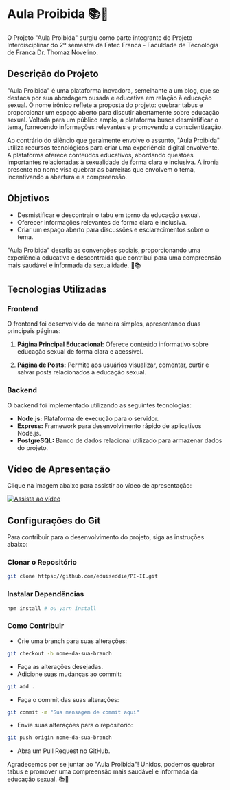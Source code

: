 # Aula Proibida 📚🔞

O Projeto "Aula Proibida" surgiu como parte integrante do Projeto Interdisciplinar do 2º semestre da Fatec Franca - Faculdade de Tecnologia de Franca Dr. Thomaz Novelino.

## Descrição do Projeto

"Aula Proibida" é uma plataforma inovadora, semelhante a um blog, que se destaca por sua abordagem ousada e educativa em relação à educação sexual. O nome irônico reflete a proposta do projeto: quebrar tabus e proporcionar um espaço aberto para discutir abertamente sobre educação sexual. Voltada para um público amplo, a plataforma busca desmistificar o tema, fornecendo informações relevantes e promovendo a conscientização.

Ao contrário do silêncio que geralmente envolve o assunto, "Aula Proibida" utiliza recursos tecnológicos para criar uma experiência digital envolvente. A plataforma oferece conteúdos educativos, abordando questões importantes relacionadas à sexualidade de forma clara e inclusiva. A ironia presente no nome visa quebrar as barreiras que envolvem o tema, incentivando a abertura e a compreensão.

## Objetivos

- Desmistificar e descontrair o tabu em torno da educação sexual.
- Oferecer informações relevantes de forma clara e inclusiva.
- Criar um espaço aberto para discussões e esclarecimentos sobre o tema.

"Aula Proibida" desafia as convenções sociais, proporcionando uma experiência educativa e descontraída que contribui para uma compreensão mais saudável e informada da sexualidade. 🔞📚

## Tecnologias Utilizadas
### Frontend

O frontend foi desenvolvido de maneira simples, apresentando duas principais páginas:

1. **Página Principal Educacional:** Oferece conteúdo informativo sobre educação sexual de forma clara e acessível.

2. **Página de Posts:** Permite aos usuários visualizar, comentar, curtir e salvar posts relacionados à educação sexual.

### Backend

O backend foi implementado utilizando as seguintes tecnologias:

- **Node.js:** Plataforma de execução para o servidor.
- **Express:** Framework para desenvolvimento rápido de aplicativos Node.js.
- **PostgreSQL:** Banco de dados relacional utilizado para armazenar dados do projeto.

## Vídeo de Apresentação
Clique na imagem abaixo para assistir ao vídeo de apresentação:

[![Assista ao vídeo](https://img.youtube.com/vi/xUzUBtag_Nc/maxresdefault.jpg)](https://youtu.be/xUzUBtag_Nc)

## Configurações do Git

Para contribuir para o desenvolvimento do projeto, siga as instruções abaixo:

### Clonar o Repositório

```bash
git clone https://github.com/eduiseddie/PI-II.git
```

### Instalar Dependências
```bash
npm install # ou yarn install
```

### Como Contribuir
- Crie uma branch para suas alterações:
```bash
git checkout -b nome-da-sua-branch
```
- Faça as alterações desejadas.
- Adicione suas mudanças ao commit:
```bash
git add .
```
- Faça o commit das suas alterações:
```bash
git commit -m "Sua mensagem de commit aqui"
```
- Envie suas alterações para o repositório:
```bash
git push origin nome-da-sua-branch
```
- Abra um Pull Request no GitHub.

Agradecemos por se juntar ao "Aula Proibida"! Unidos, podemos quebrar tabus e promover uma compreensão mais saudável e informada da educação sexual. 📚🔞
